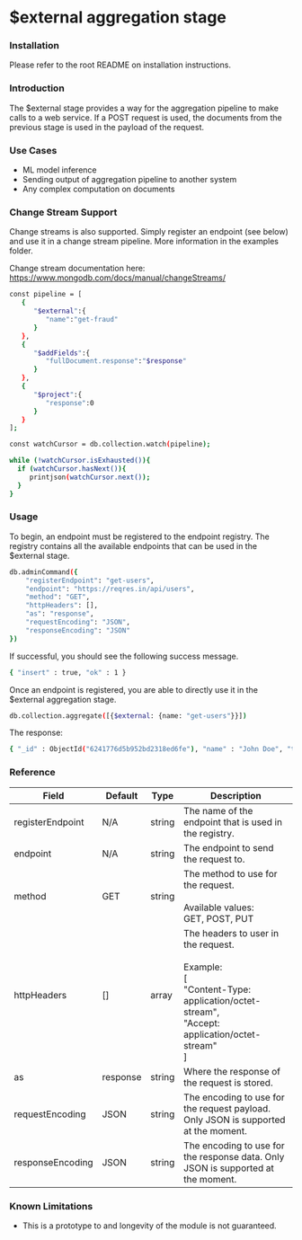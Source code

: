# $external aggregation stage

### Installation

Please refer to the root README on installation instructions.

### Introduction

The $external stage provides a way for the aggregation pipeline to make calls to a web service. If a POST request is used, the documents from the previous stage is used in the payload of the request.

### Use Cases
- ML model inference
- Sending output of aggregation pipeline to another system
- Any complex computation on documents

### Change Stream Support
Change streams is also supported. Simply register an endpoint (see below) and use it in a change stream pipeline. More information in the examples folder.

Change stream documentation here: https://www.mongodb.com/docs/manual/changeStreams/

```sh
const pipeline = [
   {
      "$external":{
         "name":"get-fraud"
      }
   },
   {
      "$addFields":{
         "fullDocument.response":"$response"
      }
   },
   {
      "$project":{
         "response":0
      }
   }
];

const watchCursor = db.collection.watch(pipeline);

while (!watchCursor.isExhausted()){
  if (watchCursor.hasNext()){
     printjson(watchCursor.next());
  }
}
```

### Usage

To begin, an endpoint must be registered to the endpoint registry. The registry contains all the available endpoints that can be used in the $external stage.

```sh
db.adminCommand({
	"registerEndpoint": "get-users",
	"endpoint": "https://reqres.in/api/users",
	"method": "GET",
	"httpHeaders": [],
	"as": "response",
	"requestEncoding": "JSON",
	"responseEncoding": "JSON"
})
```

If successful, you should see the following success message.
```sh
{ "insert" : true, "ok" : 1 }
```

Once an endpoint is registered, you are able to directly use it in the $external aggregation stage.
```sh
db.collection.aggregate([{$external: {name: "get-users"}}])
```

The response:
```sh
{ "_id" : ObjectId("6241776d5b952bd2318ed6fe"), "name" : "John Doe", "trips" : 250, "airline" : 5, "response" : { "page" : 1, "per_page" : 6, "total" : 12, "total_pages" : 2, "data" : [ { "id" : 1, "email" : "george.bluth@reqres.in", "first_name" : "George", "last_name" : "Bluth", "avatar" : "https://reqres.in/img/faces/1-image.jpg" }, { "id" : 2, "email" : "janet.weaver@reqres.in", "first_name" : "Janet", "last_name" : "Weaver", "avatar" : "https://reqres.in/img/faces/2-image.jpg" }, { "id" : 3, "email" : "emma.wong@reqres.in", "first_name" : "Emma", "last_name" : "Wong", "avatar" : "https://reqres.in/img/faces/3-image.jpg" }, { "id" : 4, "email" : "eve.holt@reqres.in", "first_name" : "Eve", "last_name" : "Holt", "avatar" : "https://reqres.in/img/faces/4-image.jpg" }, { "id" : 5, "email" : "charles.morris@reqres.in", "first_name" : "Charles", "last_name" : "Morris", "avatar" : "https://reqres.in/img/faces/5-image.jpg" }, { "id" : 6, "email" : "tracey.ramos@reqres.in", "first_name" : "Tracey", "last_name" : "Ramos", "avatar" : "https://reqres.in/img/faces/6-image.jpg" } ], "support" : { "url" : "https://reqres.in/#support-heading", "text" : "To keep ReqRes free, contributions towards server costs are appreciated!" } } }
```

### Reference
| Field            | Default  | Type          | Description                                                                                                                                          |
|------------------|----------|---------------|------------------------------------------------------------------------------------------------------------------------------------------------------|
| registerEndpoint | N/A      | string        | The name of the endpoint that is used in the registry.                                                                                               |
| endpoint         | N/A      | string        | The endpoint to send the request to.                                                                                                                 |
| method           | GET      | string        | The method to use for the request.<br><br>Available values:<br>GET, POST, PUT                                                                        |
| httpHeaders      | []       | array<string> | The headers to user in the request.<br><br>Example:<br>[<br>  "Content-Type: application/octet-stream",<br>  "Accept: application/octet-stream"<br>] |
| as               | response | string        | Where the response of the request is stored.                                                                                                         |
| requestEncoding  | JSON     | string        | The encoding to use for the request payload. Only JSON is supported at the moment.                                                                   |
| responseEncoding | JSON     | string        | The encoding to use for the response data. Only JSON is supported at the moment.                                                                     |

### Known Limitations
- This is a prototype to and longevity of the module is not guaranteed.
